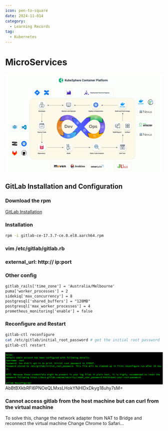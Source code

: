 ```yaml
---
icon: pen-to-square
date: 2024-11-014
category:
  - Learning Records
tag:
  - Kubernetes
---
```


# MicroServices

![DevOps.png](../../../.vuepress/public/assets/images/DevOps.png)

## GitLab Installation and Configuration

### Download the rpm
[GitLab Installation](https://packages.gitlab.com/gitlab/gitlab-ce)

### Installation
```bash
rpm -i gitlab-ce-17.3.7-ce.0.el8.aarch64.rpm
```


### vim /etc/gitlab/gitlab.rb
### external_url: http:// ip:port
### Other config

```config
gitlab_rails['time_zone'] = 'Australia/Melbourne'
puma['worker_processes'] = 2
sidekiq['max_concurrency'] = 8
postgresql['shared_buffers'] = "128MB"
postgresql['max_worker_processes'] = 4
prometheus_monitoring['enable'] = false
```


### Reconfigure and Restart
```bash
gitlab-ctl reconfigure
cat /etc/gitlab/initial_root_password # get the initial root password
gitlab-ctl restart
```

![GitLab_Config.png](../../../.vuepress/public/assets/images/GitLab.png)
AbBtBXkbRFl6PNOeQLMxsLHokYNHlDxDkyg18uhy7sM=


### Cannot access gitlab from the host machine but can curl from the virtual machine
To solve this, change the network adapter from NAT to Bridge and reconnect the virtual machine
Change Chrome to Safari...


